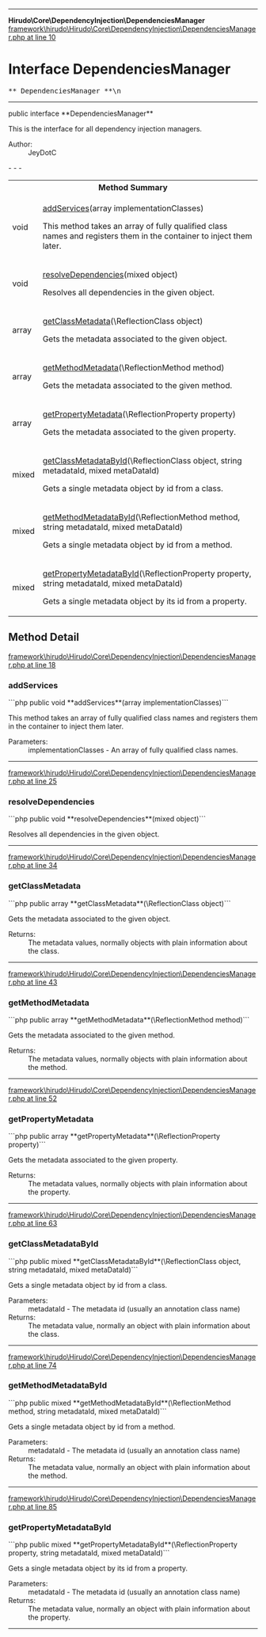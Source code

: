 - - -

**Hirudo\Core\DependencyInjection\DependenciesManager**
<a href="https://github.com/JeyDotC/Hirudo-docs/blob/master/source/framework/hirudo/Hirudo/Core/DependencyInjection/DependenciesManager.php.md#line10" class="location">framework\hirudo\Hirudo\Core\DependencyInjection\DependenciesManager.php at line 10</a>

# Interface DependenciesManager #

<pre class="tree">** DependenciesManager **\n</pre>

- - -

<p class="signature">public  interface **DependenciesManager**</p>

<div class="comment" id="overview_description"><p>This is the interface for all dependency injection managers.</p></div>

<dl>
<dt>Author:</dt>
<dd>JeyDotC</dd>
</dl>
- - -

<table id="summary_method">
<tr><th colspan="2">Method Summary</th></tr>
<tr>
<td class="type"> void</td>
<td class="description"><p class="name"><a href="#addServices()">addServices</a>(array implementationClasses)</p><p class="description">This method takes an array of fully qualified class names and registers them
in the container to inject them later.</p></td>
</tr>
<tr>
<td class="type"> void</td>
<td class="description"><p class="name"><a href="#resolveDependencies()">resolveDependencies</a>(mixed object)</p><p class="description">Resolves all dependencies in the given object.</p></td>
</tr>
<tr>
<td class="type"> array<mixed></td>
<td class="description"><p class="name"><a href="#getClassMetadata()">getClassMetadata</a>(\ReflectionClass object)</p><p class="description">Gets the metadata associated to the given object.</p></td>
</tr>
<tr>
<td class="type"> array<mixed></td>
<td class="description"><p class="name"><a href="#getMethodMetadata()">getMethodMetadata</a>(\ReflectionMethod method)</p><p class="description">Gets the metadata associated to the given method.</p></td>
</tr>
<tr>
<td class="type"> array<mixed></td>
<td class="description"><p class="name"><a href="#getPropertyMetadata()">getPropertyMetadata</a>(\ReflectionProperty property)</p><p class="description">Gets the metadata associated to the given property.</p></td>
</tr>
<tr>
<td class="type"> mixed</td>
<td class="description"><p class="name"><a href="#getClassMetadataById()">getClassMetadataById</a>(\ReflectionClass object, string metadataId, mixed metaDataId)</p><p class="description">Gets a single metadata object by id from
a class.</p></td>
</tr>
<tr>
<td class="type"> mixed</td>
<td class="description"><p class="name"><a href="#getMethodMetadataById()">getMethodMetadataById</a>(\ReflectionMethod method, string metadataId, mixed metaDataId)</p><p class="description">Gets a single metadata object by id from
a method.</p></td>
</tr>
<tr>
<td class="type"> mixed</td>
<td class="description"><p class="name"><a href="#getPropertyMetadataById()">getPropertyMetadataById</a>(\ReflectionProperty property, string metadataId, mixed metaDataId)</p><p class="description">Gets a single metadata object by its id from
a property.</p></td>
</tr>
</table>

<h2 id="detail_method">Method Detail</h2>
<a href="https://github.com/JeyDotC/Hirudo-docs/blob/master/source/framework/hirudo/Hirudo/Core/DependencyInjection/DependenciesManager.php.md#line18" class="location">framework\hirudo\Hirudo\Core\DependencyInjection\DependenciesManager.php at line 18</a>

<h3 id="addServices()">addServices</h3>
```php
public  void **addServices**(array implementationClasses)```
<div class="details">
<p>This method takes an array of fully qualified class names and registers them
in the container to inject them later.</p><dl>
<dt>Parameters:</dt>
<dd>implementationClasses - An array of fully qualified class names.</dd>
</dl>
</div>

- - -

<a href="https://github.com/JeyDotC/Hirudo-docs/blob/master/source/framework/hirudo/Hirudo/Core/DependencyInjection/DependenciesManager.php.md#line25" class="location">framework\hirudo\Hirudo\Core\DependencyInjection\DependenciesManager.php at line 25</a>

<h3 id="resolveDependencies()">resolveDependencies</h3>
```php
public  void **resolveDependencies**(mixed object)```
<div class="details">
<p>Resolves all dependencies in the given object.</p></div>

- - -

<a href="https://github.com/JeyDotC/Hirudo-docs/blob/master/source/framework/hirudo/Hirudo/Core/DependencyInjection/DependenciesManager.php.md#line34" class="location">framework\hirudo\Hirudo\Core\DependencyInjection\DependenciesManager.php at line 34</a>

<h3 id="getClassMetadata()">getClassMetadata</h3>
```php
public  array<mixed> **getClassMetadata**(\ReflectionClass object)```
<div class="details">
<p>Gets the metadata associated to the given object.</p><dl>
<dt>Returns:</dt>
<dd>The metadata values, normally objects with plain information about the class.</dd>
</dl>
</div>

- - -

<a href="https://github.com/JeyDotC/Hirudo-docs/blob/master/source/framework/hirudo/Hirudo/Core/DependencyInjection/DependenciesManager.php.md#line43" class="location">framework\hirudo\Hirudo\Core\DependencyInjection\DependenciesManager.php at line 43</a>

<h3 id="getMethodMetadata()">getMethodMetadata</h3>
```php
public  array<mixed> **getMethodMetadata**(\ReflectionMethod method)```
<div class="details">
<p>Gets the metadata associated to the given method.</p><dl>
<dt>Returns:</dt>
<dd>The metadata values, normally objects with plain information about the method.</dd>
</dl>
</div>

- - -

<a href="https://github.com/JeyDotC/Hirudo-docs/blob/master/source/framework/hirudo/Hirudo/Core/DependencyInjection/DependenciesManager.php.md#line52" class="location">framework\hirudo\Hirudo\Core\DependencyInjection\DependenciesManager.php at line 52</a>

<h3 id="getPropertyMetadata()">getPropertyMetadata</h3>
```php
public  array<mixed> **getPropertyMetadata**(\ReflectionProperty property)```
<div class="details">
<p>Gets the metadata associated to the given property.</p><dl>
<dt>Returns:</dt>
<dd>The metadata values, normally objects with plain information about the property.</dd>
</dl>
</div>

- - -

<a href="https://github.com/JeyDotC/Hirudo-docs/blob/master/source/framework/hirudo/Hirudo/Core/DependencyInjection/DependenciesManager.php.md#line63" class="location">framework\hirudo\Hirudo\Core\DependencyInjection\DependenciesManager.php at line 63</a>

<h3 id="getClassMetadataById()">getClassMetadataById</h3>
```php
public  mixed **getClassMetadataById**(\ReflectionClass object, string metadataId, mixed metaDataId)```
<div class="details">
<p>Gets a single metadata object by id from
a class.</p><dl>
<dt>Parameters:</dt>
<dd></dd>
<dd>metadataId - The metadata id (usually an annotation class name)</dd>
<dt>Returns:</dt>
<dd>The metadata value, normally an object with plain information about the class.</dd>
</dl>
</div>

- - -

<a href="https://github.com/JeyDotC/Hirudo-docs/blob/master/source/framework/hirudo/Hirudo/Core/DependencyInjection/DependenciesManager.php.md#line74" class="location">framework\hirudo\Hirudo\Core\DependencyInjection\DependenciesManager.php at line 74</a>

<h3 id="getMethodMetadataById()">getMethodMetadataById</h3>
```php
public  mixed **getMethodMetadataById**(\ReflectionMethod method, string metadataId, mixed metaDataId)```
<div class="details">
<p>Gets a single metadata object by id from
a method.</p><dl>
<dt>Parameters:</dt>
<dd></dd>
<dd>metadataId - The metadata id (usually an annotation class name)</dd>
<dt>Returns:</dt>
<dd>The metadata value, normally an object with plain information about the method.</dd>
</dl>
</div>

- - -

<a href="https://github.com/JeyDotC/Hirudo-docs/blob/master/source/framework/hirudo/Hirudo/Core/DependencyInjection/DependenciesManager.php.md#line85" class="location">framework\hirudo\Hirudo\Core\DependencyInjection\DependenciesManager.php at line 85</a>

<h3 id="getPropertyMetadataById()">getPropertyMetadataById</h3>
```php
public  mixed **getPropertyMetadataById**(\ReflectionProperty property, string metadataId, mixed metaDataId)```
<div class="details">
<p>Gets a single metadata object by its id from
a property.</p><dl>
<dt>Parameters:</dt>
<dd></dd>
<dd>metadataId - The metadata id (usually an annotation class name)</dd>
<dt>Returns:</dt>
<dd>The metadata value, normally an object with plain information about the property.</dd>
</dl>
</div>

- - -

